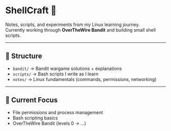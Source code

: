 # ShellCraft 🐧

Notes, scripts, and experiments from my Linux learning journey.  
Currently working through **OverTheWire Bandit** and building small shell scripts.

---

## 📂 Structure
- `bandit/` → Bandit wargame solutions + explanations
- `scripts/` → Bash scripts I write as I learn
- `notes/` → Linux fundamentals (commands, permissions, networking)

---

## 🚀 Current Focus
- File permissions and process management  
- Bash scripting basics  
- OverTheWire Bandit (levels 0 → …)  
